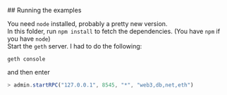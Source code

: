 ## Running the examples

You need `node` installed, probably a pretty new version.  
In this folder, run `npm install` to fetch the dependencies. (You have `npm` if you have `node`)  
Start the `geth` server. I had to do the following:

```
geth console
```

and then enter

```js
> admin.startRPC("127.0.0.1", 8545, "*", "web3,db,net,eth")
```
